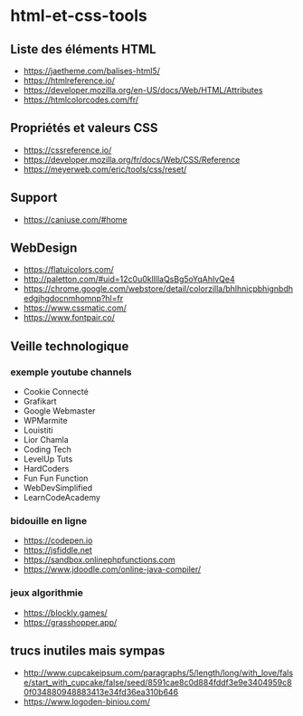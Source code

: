 # html-et-css-tools

## Liste des éléments HTML

- https://jaetheme.com/balises-html5/
- https://htmlreference.io/
- https://developer.mozilla.org/en-US/docs/Web/HTML/Attributes
- https://htmlcolorcodes.com/fr/

## Propriétés et valeurs CSS

- https://cssreference.io/
- https://developer.mozilla.org/fr/docs/Web/CSS/Reference
- https://meyerweb.com/eric/tools/css/reset/

## Support 

- https://caniuse.com/#home

## WebDesign

- https://flatuicolors.com/
- http://paletton.com/#uid=12c0u0kllllaQsBg5oYqAhIvQe4
- https://chrome.google.com/webstore/detail/colorzilla/bhlhnicpbhignbdhedgjhgdocnmhomnp?hl=fr
- https://www.cssmatic.com/
- https://www.fontpair.co/


## Veille technologique

### exemple youtube channels

- Cookie Connecté
- Grafikart
- Google Webmaster
- WPMarmite
- Louistiti
- Lior Chamla
- Coding Tech
- LevelUp Tuts
- HardCoders
- Fun Fun Function
- WebDevSimplified
- LearnCodeAcademy

### bidouille en ligne

- https://codepen.io
- https://jsfiddle.net
- https://sandbox.onlinephpfunctions.com
- https://www.jdoodle.com/online-java-compiler/

### jeux algorithmie

- https://blockly.games/
- https://grasshopper.app/

## trucs inutiles mais sympas
- http://www.cupcakeipsum.com/paragraphs/5/length/long/with_love/false/start_with_cupcake/false/seed/8591cae8c0d884fddf3e9e3404959c80f034880948883413e34fd36ea310b646
- https://www.logoden-biniou.com/

